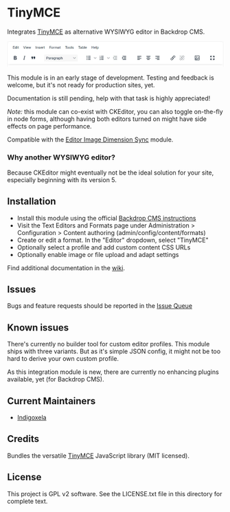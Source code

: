 # TinyMCE

Integrates [TinyMCE](https://www.tiny.cloud/) as alternative WYSIWYG editor in
Backdrop CMS.

![Screenshot of the full profile](https://raw.githubusercontent.com/backdrop-contrib/tinymce/1.x-1.x/screenshots/tinymce-full-profile.webp)

This module is in an early stage of development. Testing and feedback is
 welcome, but it's not ready for production sites, yet.

Documentation is still pending, help with that task is highly appreciated!

*Note:* this module can co-exist with CKEditor, you can also toggle on-the-fly
 in node forms, although having both editors turned on might have side effects
 on page performance.

Compatible with the [Editor Image Dimension Sync](https://backdropcms.org/project/editorimgdimensionsync)
 module.

### Why another WYSIWYG editor?

Because CKEditor might eventually not be the ideal solution for your site,
 especially beginning with its version 5.

## Installation

- Install this module using the official [Backdrop CMS instructions](https://docs.backdropcms.org/documentation/extend-with-modules)
- Visit the Text Editors and Formats page under Administration > Configuration > Content authoring (admin/config/content/formats)
- Create or edit a format. In the "Editor" dropdown, select "TinyMCE"
- Optionally select a profile and add custom content CSS URLs
- Optionally enable image or file upload and adapt settings

Find additional documentation in the [wiki](https://github.com/backdrop-contrib/tinymce/wiki).

## Issues

Bugs and feature requests should be reported in the [Issue Queue](https://github.com/backdrop-contrib/tinymce/issues)

## Known issues

There's currently no builder tool for custom editor profiles. This module ships
 with three variants. But as it's simple JSON config, it might not be too hard
 to derive your own custom profile.

As this integration module is new, there are currently no enhancing plugins
 available, yet (for Backdrop CMS).

## Current Maintainers

- [Indigoxela](https://github.com/indigoxela)

## Credits

Bundles the versatile [TinyMCE](https://www.tiny.cloud/) JavaScript library
(MIT licensed).

## License

This project is GPL v2 software. See the LICENSE.txt file in this directory for complete text.
